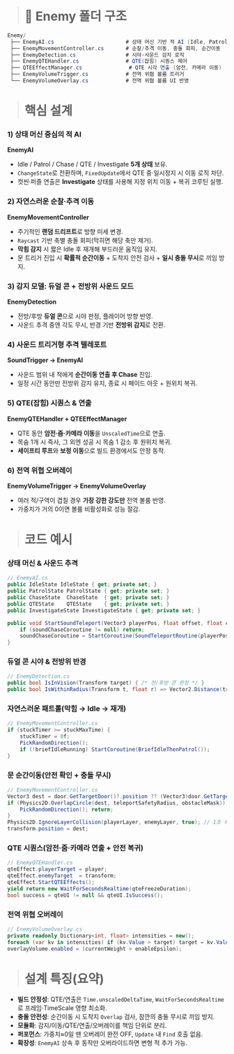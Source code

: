 > # 📂 Enemy 폴더 구조
```cs
Enemy/
 ├── EnemyAI.cs                       # 상태 머신 기반 적 AI (Idle, Patrol, Chase, QTE, Investigate)
 ├── EnemyMovementController.cs       # 순찰/추격 이동, 충돌 회피, 순간이동
 ├── EnemyDetection.cs                # 시야·사운드 감지 로직
 ├── EnemyQTEHandler.cs               # QTE(잡힘) 시퀀스 제어
 ├── QTEEffectManager.cs               # QTE 시각 연출 (암전, 카메라 이동)
 ├── EnemyVolumeTrigger.cs            # 전역 위협 볼륨 트리거
 └── EnemyVolumeOverlay.cs            # 전역 위협 볼륨 UI 반영
```

> # 핵심 설계

### 1) 상태 머신 중심의 적 AI
**EnemyAI**
- Idle / Patrol / Chase / QTE / Investigate **5개 상태** 보유.
- `ChangeState`로 전환하며, `FixedUpdate`에서 QTE 중·일시정지 시 이동 로직 차단.
- 컷씬·퍼즐 연출은 **Investigate** 상태를 사용해 지정 위치 이동 + 복귀 코루틴 실행.

### 2) 자연스러운 순찰·추격 이동
**EnemyMovementController**
- 주기적인 **랜덤 드리프트**로 방향 미세 변경.
- `Raycast` 기반 축별 충돌 회피(막히면 해당 축만 제거).
- **막힘 감지** 시 짧은 Idle 후 재개해 부드러운 움직임 유지.
- 문 트리거 진입 시 **확률적 순간이동** + 도착지 안전 검사 + **일시 충돌 무시**로 끼임 방지.

### 3) 감지 모델: 듀얼 콘 + 전방위 사운드 모드
**EnemyDetection**
- 전방/후방 **듀얼 콘**으로 시야 판정, 플레이어 방향 반영.
- 사운드 추격 중엔 각도 무시, 반경 기반 **전방위 감지**로 전환.

### 4) 사운드 트리거형 추격 텔레포트
**SoundTrigger → EnemyAI**
- 사운드 범위 내 적에게 **순간이동 연출 후 Chase** 진입.
- 일정 시간 동안만 전방위 감지 유지, 종료 시 페이드 아웃 + 원위치 복귀.

### 5) QTE(잡힘) 시퀀스 & 연출
**EnemyQTEHandler + QTEEffectManager**
- QTE 동안 **암전·줌·카메라 이동**을 `UnscaledTime`으로 연출.
- 목숨 1개 시 즉사, 그 외엔 성공 시 목숨 1 감소 후 원위치 복귀.
- **세이프티 루프**와 **보정 이동**으로 빌드 환경에서도 안정 동작.

### 6) 전역 위협 오버레이
**EnemyVolumeTrigger → EnemyVolumeOverlay**
- 여러 적/구역이 겹칠 경우 **가장 강한 강도만** 전역 볼륨 반영.
- 가중치가 거의 0이면 볼륨 비활성화로 성능 절감.

> # 코드 예시
### 상태 머신 & 사운드 추격
```cs
// EnemyAI.cs
public IdleState IdleState { get; private set; }
public PatrolState PatrolState { get; private set; }
public ChaseState  ChaseState  { get; private set; }
public QTEState    QTEState    { get; private set; }
public InvestigateState InvestigateState { get; private set; }

public void StartSoundTeleport(Vector3 playerPos, float offset, float chaseDuration) {
    if (soundChaseCoroutine != null) return;
    soundChaseCoroutine = StartCoroutine(SoundTeleportRoutine(playerPos, offset, chaseDuration));
}
```

### 듀얼 콘 시야 & 전방위 반경
```cs
// EnemyDetection.cs
public bool IsInVision(Transform target) { /* 전/후방 콘 판정 */ }
public bool IsWithinRadius(Transform t, float r) => Vector2.Distance(tr.position, t.position) <= r;
```

### 자연스러운 패트롤(막힘 → Idle → 재개)
```cs
// EnemyMovementController.cs
if (stuckTimer >= stuckMaxTime) {
    stuckTimer = 0f;
    PickRandomDirection();
    if (!briefIdleRunning) StartCoroutine(BriefIdleThenPatrol());
}
```

### 문 순간이동(안전 확인 + 충돌 무시)
```cs
// EnemyMovementController.cs
Vector3 dest = door.GetTargetDoor()?.position ?? (Vector3)door.GetTargetPos();
if (Physics2D.OverlapCircle(dest, teleportSafetyRadius, obstacleMask)) { 
    PickRandomDirection(); return; 
}
Physics2D.IgnoreLayerCollision(playerLayer, enemyLayer, true); // 1초 뒤 복원
transform.position = dest;
```
### QTE 시퀀스(암전·줌·카메라 연출 + 안전 복귀)
```cs
// EnemyQTEHandler.cs
qteEffect.playerTarget = player;
qteEffect.enemyTarget  = transform;
qteEffect.StartQTEEffects();
yield return new WaitForSecondsRealtime(qteFreezeDuration);
bool success = qteUI != null && qteUI.IsSuccess();
```
### 전역 위협 오버레이
```cs
// EnemyVolumeOverlay.cs
private readonly Dictionary<int, float> intensities = new();
foreach (var kv in intensities) if (kv.Value > target) target = kv.Value;
overlayVolume.enabled = (currentWeight > enableEpsilon);
```

> # 설계 특징(요약)
- **빌드 안정성**: QTE/연출은 `Time.unscaledDeltaTime`, `WaitForSecondsRealtime`로 프레임·TimeScale 영향 최소화.
- **충돌 안전성**: 순간이동 시 도착지 `Overlap` 검사, 잠깐의 충돌 무시로 끼임 방지.
- **모듈화**: 감지/이동/QTE/연출/오버레이를 책임 단위로 분리.
- **퍼포먼스**: 가중치≈0일 땐 오버레이 완전 OFF, `Update` 내 `Find` 호출 없음.
- **확장성**: `EnemyAI` 상속 후 동작만 오버라이드하면 변형 적 추가 가능.

